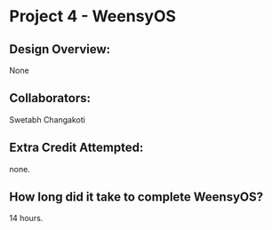 Project 4 - WeensyOS
====================

## Design Overview:
None

## Collaborators:
Swetabh Changakoti

## Extra Credit Attempted:
none. 

## How long did it take to complete WeensyOS?
14 hours. 

<!-- Enter an approximate number of hours that you spent actively working on the project. -->
